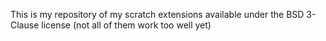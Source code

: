 This is my repository of my scratch extensions available under the BSD 3-Clause license (not all of them work too well yet)
